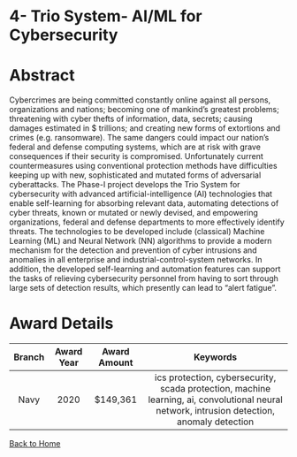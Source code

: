 
4- Trio System- AI/ML for Cybersecurity
=======================================

# Abstract


Cybercrimes are being committed constantly online against all persons, organizations and nations; becoming one of mankind’s greatest problems; threatening with cyber thefts of information, data, secrets; causing damages estimated in $ trillions; and creating new forms of extortions and crimes (e.g. ransomware). The same dangers could impact our nation’s federal and defense computing systems, which are at risk with grave consequences if their security is compromised. Unfortunately current countermeasures using conventional protection methods have difficulties keeping up with new, sophisticated and mutated forms of adversarial cyberattacks. The Phase-I project develops the Trio System for cybersecurity with advanced artificial-intelligence (AI) technologies that enable self-learning for absorbing relevant data, automating detections of cyber threats, known or mutated or newly devised, and empowering organizations, federal and defense departments to more effectively identify threats. The technologies to be developed include (classical) Machine Learning (ML) and Neural Network (NN) algorithms to provide a modern mechanism for the detection and prevention of cyber intrusions and anomalies in all enterprise and industrial-control-system networks. In addition, the developed self-learning and automation features can support the tasks of relieving cybersecurity personnel from having to sort through large sets of detection results, which presently can lead to “alert fatigue”.  

# Award Details

|Branch|Award Year|Award Amount|Keywords|
| :---: | :---: | :---: | :---: |
|Navy|2020|$149,361|ics protection, cybersecurity, scada protection, machine learning, ai, convolutional neural network, intrusion detection, anomaly detection|
  
  


[Back to Home](https://github.com/chrischow/dod_sbir_awards/Reports/JH/#2065)